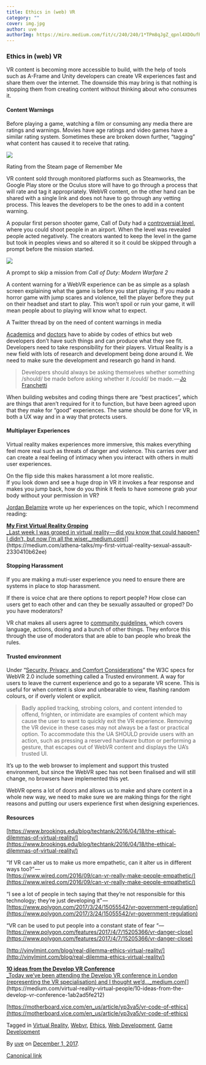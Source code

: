 ```yaml
---
title: Ethics in (web) VR
category: ""
cover: img.jpg
author: uve
authorImg: https://miro.medium.com/fit/c/240/240/1*TPm8qJgZ_qpnl4XDOufR4Q.jpeg
---
```


### Ethics in (web) VR

VR content is becoming more accessible to build, with the help of tools such as A-Frame and Unity developers can create VR experiences fast and share them over the internet. The downside this may bring is that nothing is stopping them from creating content without thinking about who consumes it.

#### Content Warnings

Before playing a game, watching a film or consuming any media there are ratings and warnings. Movies have age ratings and video games have a similar rating system. Sometimes these are broken down further, “tagging” what content has caused it to receive that rating.

![](https://cdn-images-1.medium.com/max/800/1*W2XWtCDy_MkWJQLqw3aJXA.png)

Rating from the Steam page of Remember Me

VR content sold through monitored platforms such as Steamworks, the Google Play store or the Oculus store will have to go through a process that will rate and tag it appropriately. WebVR content, on the other hand can be shared with a single link and does not have to go through any vetting process. This leaves the developers to be the ones to add in a content warning.

A popular first person shooter game, Call of Duty had a [controversial level](https://kotaku.com/that-time-call-of-duty-let-you-shoot-up-an-airport-1738376241), where you could shoot people in an airport. When the level was revealed people acted negatively. The creators wanted to keep the level in the game but took in peoples views and so altered it so it could be skipped through a prompt before the mission started.

![](https://cdn-images-1.medium.com/max/800/1*t3ARZDDaZqFKrQ8cVCz_Cw.jpeg)

A prompt to skip a mission from _Call of Duty: Modern Warfare 2_

A content warning for a WebVR experience can be as simple as a splash screen explaining what the game is before you start playing. If you made a horror game with jump scares and violence, tell the player before they put on their headset and start to play. This won’t spoil or ruin your game, it will mean people about to playing will know what to expect.

A Twitter thread by on the need of content warnings in media

[Academics](https://www.gold.ac.uk/research/ethics/) and [doctors](https://en.wikipedia.org/wiki/Medical_ethics) have to abide by codes of ethics but web developers don’t have such things and can produce what they see fit. Developers need to take responsibility for their players. Virtual Reality is a new field with lots of research and development being done around it. We need to make sure the development and research go hand in hand.

> Developers should always be asking themselves whether something /should/ be made before asking whether it /could/ be made. — [Jo Franchetti](https://medium.com/u/4cf7e97e494e)

When building websites and coding things there are “best practices”, which are things that aren’t required for it to function, but have been agreed upon that they make for “good” experiences. The same should be done for VR, in both a UX way and in a way that protects users.

#### Multiplayer Experiences

Virtual reality makes experiences more immersive, this makes everything feel more real such as threats of danger and violence. This carries over and can create a real feeling of intimacy when you interact with others in multi user experiences.

On the flip side this makes harassment a lot more realistic.   
If you look down and see a huge drop in VR it invokes a fear response and makes you jump back, how do you think it feels to have someone grab your body without your permission in VR?

[Jordan Belamire](https://medium.com/u/9159eadce969) wrote up her experiences on the topic, which I recommend reading:

[**My First Virtual Reality Groping**  
_Last week I was groped in virtual reality — did you know that could happen? I didn’t, but now I’m all the wiser._medium.com](https://medium.com/athena-talks/my-first-virtual-reality-sexual-assault-2330410b62ee "https://medium.com/athena-talks/my-first-virtual-reality-sexual-assault-2330410b62ee")[](https://medium.com/athena-talks/my-first-virtual-reality-sexual-assault-2330410b62ee)

#### Stopping Harassment

If you are making a muti-user experience you need to ensure there are systems in place to stop harassment.

If there is voice chat are there options to report people? How close can users get to each other and can they be sexually assaulted or groped? Do you have moderators?

VR chat makes all users agree to [community guidelines](https://vrchat.com/community), which covers language, actions, doxing and a bunch of other things. They enforce this through the use of moderators that are able to ban people who break the rules.

#### Trusted environment

Under “[Security, Privacy, and Comfort Considerations](https://w3c.github.io/webvr/spec/latest/#security)” the W3C specs for WebVR 2.0 include something called a Trusted environment. A way for users to leave the current experience and go to a separate VR scene. This is useful for when content is slow and unbearable to view, flashing random colours, or if overly violent or explicit.

> Badly applied tracking, strobing colors, and content intended to offend, frighten, or intimidate are examples of content which may cause the user to want to quickly exit the VR experience. Removing the VR device in these cases may not always be a fast or practical option. To accommodate this the UA SHOULD provide users with an action, such as pressing a reserved hardware button or performing a gesture, that escapes out of WebVR content and displays the UA’s trusted UI.

It’s up to the web browser to implement and support this trusted environment, but since the WebVR spec has not been finalised and will still change, no browsers have implemented this yet.

WebVR opens a lot of doors and allows us to make and share content in a whole new way, we need to make sure we are making things for the right reasons and putting our users experience first when designing experiences.

#### Resources

[https://www.brookings.edu/blog/techtank/2016/04/18/the-ethical-dilemmas-of-virtual-reality/](https://www.brookings.edu/blog/techtank/2016/04/18/the-ethical-dilemmas-of-virtual-reality/)

“If VR can alter us to make us more empathetic, can it alter us in different ways too?” —   
[https://www.wired.com/2016/09/can-vr-really-make-people-empathetic/](https://www.wired.com/2016/09/can-vr-really-make-people-empathetic/)

“I see a lot of people in tech saying that they’re not responsible for this technology; they’re just developing it” — [https://www.polygon.com/2017/3/24/15055542/vr-government-regulation](https://www.polygon.com/2017/3/24/15055542/vr-government-regulation)

“VR can be used to put people into a constant state of fear “— [https://www.polygon.com/features/2017/4/7/15205366/vr-danger-close](https://www.polygon.com/features/2017/4/7/15205366/vr-danger-close)

[http://vinylmint.com/blog/real-dilemma-ethics-virtual-reality/](http://vinylmint.com/blog/real-dilemma-ethics-virtual-reality/)

[**10 ideas from the Develop VR Conference**  
_Today we’ve been attending the Develop VR conference in London (representing the VR specialisation) and I thought we’d…_medium.com](https://medium.com/virtual-reality-virtual-people/10-ideas-from-the-develop-vr-conference-1ab2ad5fe212 "https://medium.com/virtual-reality-virtual-people/10-ideas-from-the-develop-vr-conference-1ab2ad5fe212")[](https://medium.com/virtual-reality-virtual-people/10-ideas-from-the-develop-vr-conference-1ab2ad5fe212)

[https://motherboard.vice.com/en_us/article/yp3va5/vr-code-of-ethics](https://motherboard.vice.com/en_us/article/yp3va5/vr-code-of-ethics)

Tagged in [Virtual Reality](https://medium.com/tag/virtual-reality), [Webvr](https://medium.com/tag/webvr), [Ethics](https://medium.com/tag/ethics), [Web Development](https://medium.com/tag/web-development), [Game Development](https://medium.com/tag/game-development)

By [uve](https://medium.com/@uveavanto) on [December 1, 2017](https://medium.com/p/e24770b1a5f1).

[Canonical link](https://medium.com/@uveavanto/ethics-in-web-vr-e24770b1a5f1)
